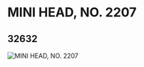 # MINI HEAD, NO. 2207
## 32632
![MINI HEAD, NO. 2207](https://lc-www-live-s.legocdn.com/media/bricks/5/2/6182323.jpg)